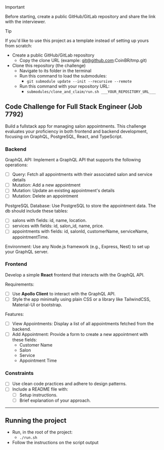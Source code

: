 > [!IMPORTANT]  
> Before starting, create a public GitHub/GitLab repository and share the link with the interviewer.

> [!TIP]  
> If you'd like to use this project as a template instead of setting up yours from scratch:
> - Create a public GitHub/GitLab repository
>   - Copy the clone URL (example: git@github.com:CoinBR/tmp.git) 
> - Clone this repository (the challenge)
>   - Navigate to its folder in the terminal
>   - Run this command to load the submodules:
>     - `git submodule update --init --recursive --remote`
>   - Run this command with your repository URL: 
>     - `submodules/clone_and_claim/run.sh ___YOUR_REPOSITORY_URL___`


## Code Challenge for Full Stack Engineer (Job 7792)

Build a fullstack app for managing salon appointments. 
This challenge evaluates your proficiency in both frontend and backend development, focusing on GraphQL, PostgreSQL, React, and TypeScript.

 
### Backend 
 
GraphQL API: Implement a GraphQL API that supports the following operations: 
 - [ ] Query: Fetch all appointments with their associated salon and service details
 - [ ] Mutation: Add a new appointment
 - [ ] Mutation: Update an existing appointment's details
 - [ ] Mutation: Delete an appointment
 
PostgreSQL Database: Use PostgreSQL to store the appointment data.
The db should include these tables:
 - [ ] salons with fields: id, name, location.
 - [ ] services with fields: id, salon_id, name, price.
 - [ ] appointments with fields: id, salonId, customerName, serviceName, appointmentTime.
 
Environment: 
   Use any Node.js framework (e.g., Express, Nest) to set up your GraphQL server.
 
### Frontend
 
Develop a simple **React** frontend that interacts with the GraphQL API.


Requirements:
 - [ ] Use **Apollo Client** to interact with the GraphQL API.
 - [ ]  Style the app minimally using plain CSS or a library like TailwindCSS, Material-UI or bootstrap.
 
Features:
 - [ ] View Appointments: Display a list of all appointments fetched from the backend.
 - [ ] Add Appointment: Provide a form to create a new appointment with these fields:
   - Customer Name
   - Salon
   - Service
   - Appointment Time
 
### Constraints 
 
 - [ ] Use clean code practices and adhere to design patterns.
 - [ ] Include a README file with:
   - [ ] Setup instructions.
   - [ ] Brief explanation of your approach.

---

## Running the project
- Run, in the root of the project:
  - `./run.sh`
- Follow the instructions on the script output

